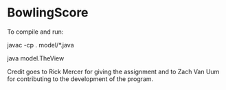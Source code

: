 # BowlingScore

To compile and run:

javac -cp . model/*.java

java model.TheView

Credit goes to Rick Mercer for giving the assignment and to Zach Van Uum for contributing to the development of the program. 
